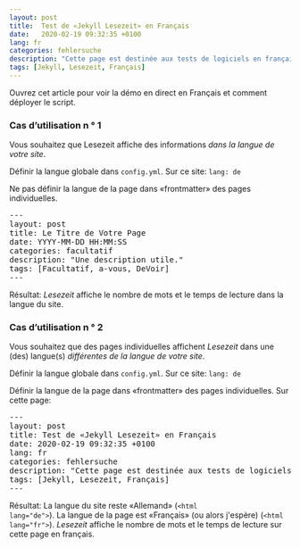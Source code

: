```yaml
---
layout: post
title:  Test de «Jekyll Lesezeit» en Français
date:   2020-02-19 09:32:35 +0100
lang: fr
categories: fehlersuche
description: "Cette page est destinée aux tests de logiciels en français uniquement."
tags: [Jekyll, Lesezeit, Français]
---
```

Ouvrez cet article pour voir la démo en direct en Français et comment déployer le script.
<!--more-->

### Cas d’utilisation n ° 1

Vous souhaitez que Lesezeit affiche des informations <em>dans la langue de votre site</em>.

Définir la langue globale dans <code>config.yml</code>. Sur ce site: <code>lang: de</code>

Ne pas définir la langue de la page dans «frontmatter» des pages individuelles.

<pre>
---
layout: post
title: Le Titre de Votre Page
date: YYYY-MM-DD HH:MM:SS
categories: facultatif
description: "Une description utile."
tags: [Facultatif, a-vous, DeVoir]
---
</pre>

Résultat: <em>Lesezeit</em> affiche le nombre de mots et le temps de lecture dans la langue du site.

### Cas d’utilisation n ° 2

Vous souhaitez que des pages individuelles affichent <em>Lesezeit</em> dans une (des) langue(s) <em>différentes de la langue de votre site</em>.

Définir la langue globale dans <code>config.yml</code>. Sur ce site: <code>lang: de</code>

Définir la langue de la page dans «frontmatter» des pages individuelles. Sur cette page:

<pre>
---
layout: post
title: Test de «Jekyll Lesezeit» en Français
date: 2020-02-19 09:32:35 +0100
lang: fr
categories: fehlersuche
description: "Cette page est destinée aux tests de logiciels en français uniquement."
tags: [Jekyll, Lesezeit, Français]
---
</pre>

Résultat: La langue du site reste «Allemand» (<code>&#60;html lang=&#34;de&#34;&#62;</code>). La langue de la page est «Français» (ou alors j'espère) (<code>&#60;html lang=&#34;fr&#34;&#62;</code>). <em>Lesezeit</em> affiche le nombre de mots et le temps de lecture sur cette page en français.
